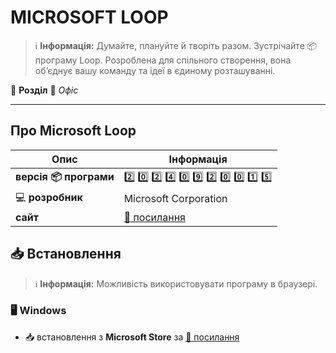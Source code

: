 # MICROSOFT LOOP


> :information_source: **Інформація:** Думайте, плануйте й творіть разом. Зустрічайте :package: програму Loop. Розроблена для спільного створення, вона об’єднує вашу команду та ідеї в єдиному розташуванні.

:open_file_folder: **Розділ** :bookmark_tabs: *Офіс*

---

## Про Microsoft Loop

| Опис                          | Інформація |
|-------------------------------| --------------- |
| **версія :package: програми** | :two: :zero: :two: :four: :zero: :nine: :two: :zero: :zero: :one: :five: |
| :computer: **розробник**      | Microsoft Corporation |
| **сайт**                      | [:link: посилання](https://loop.microsoft.com/) |

## :inbox_tray: Встановлення

> :information_source: **Інформація:** Можливість використовувати програму в браузері.

### :desktop_computer: Windows

- :inbox_tray: встановлення з **Microsoft Store** за [:link: посилання](https://apps.microsoft.com/detail/9P1HQ5TQZMGD?query=wezterm&hl=uk-ua&gl=UA)
